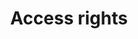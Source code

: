 ---
title: 'Access rights'
field: 'dcterms.accessRights'
slug: 'global-access-rights'
description: 'Information about rights held in and over the resource.'
comment: 'Indicate whether the resource is confidential (and limited access), restricted (and limited access) or public (limited access or open access)'
required: False
vocabulary: 'global-access-rights.txt'
module: 'Status'
cluster: 'Global'
policy: 'Controlled value. Single value only.'
---